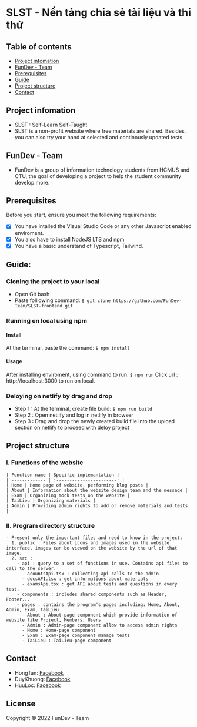 # SLST - Nền tảng chia sẻ tài liệu và thi thử

## Table of contents
* [Project infomation](#project-infomation)
* [FunDev - Team](#funDev-Team)
* [Prerequisites](#prerequisites)
* [Guide](#guide)
* [Project structure](#project-structure)
* [Contact](#contact)

## Project infomation
 * SLST : Self-Learn Self-Taught
 * SLST is a non-profit website where free materials are shared. Besides, you can also try your hand at selected and continously updated tests.

## FunDev - Team
 * FunDev is a group of information technology students from HCMUS and CTU, the goal of developing a project to help the student community develop more. 

## Prerequisites
Before you start, ensure you meet the following requirements:
  - [x] You have intalled the Visual Studio Code or any other Javascript enabled enviroment.
  - [x] You also have to install NodeJS LTS and npm
  - [x] You have a basic understand of Typescript, Tailwind.

## Guide:
### Cloning the project to your local
 - Open Git bash
 - Paste folllowing command:
   ` $ git clone https://github.com/FunDev-Team/SLST-frontend.git `
  
### Running on local using npm
 #### Install
  At the terminal, paste the command:
   ` $ npm install `
 #### Usage
   After installing enviroment, using command to run:
    ` $ npm run `
   Click url : http://localhost:3000 to run on local.
  
### Deloying on netlify by drag and drop
  - Step 1 : At the terminal, create file build:
    ` $ npm run build `
  - Step 2 : Open netlify and log in netlify in browser
  - Step 3 : Drag and drop the newly created build file into the upload section on netlify to proceed with deloy project

## Project structure
  ### I. Functions of the website
    | Function name | Specific implemantation |
    | ------------- | :-----------------------: |
    | Home | Home page of website, performing blog posts |
    | About | Information about the website design team and the message |
    | Exam | Organizing mock tests on the website |
    | TaiLieu | Organizing materials |
    | Admin | Providing admin rights to add or remove materials and tests |
    
  ### II. Program directory structure 
    - Present only the important files and need to know in the project:
      1. public : Files about icons and images used in the website interface, images can be viewed on the website by the url of that image.
      2. src :
        - api : query to a set of functions in use. Contains api files to call to the server.
          - acountsApi.tsx : collecting api calls to the admin
          - docsAPI.tsx : get informations about materials
          - examsApi.tsx : get API about tests and questions in every test.
        - components : includes shared components such as Header, Footer...
        - pages : contains the program's pages including: Home, About, Admin, Exam, TaiLieu
          - About : About-page component which provide information of website like Project, Members, Users
          - Admin : Admin-page component allow to access admin rights
          - Home : Home-page component
          - Exam : Exam-page component manage tests
          - TaiLieu : TaiLieu-page component
          
## Contact
  - HongTan: [Facebook](https://www.facebook.com/hongtan1422002/)
  - DuyKhuong: [Facebook](https://www.facebook.com/profile.php?id=100014937931401)
  - HuuLoc: [Facebook](https://www.facebook.com/huynh.h.loc.92/)
  
## License
  Copyright © 2022 FunDev - Team
